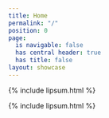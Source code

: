 ```yaml
---
title: Home
permalink: "/"
position: 0
page:
  is navigable: false
  has central header: true
  has title: false
layout: showcase
---
```


{% include lipsum.html %}

<!-- break -->

{% include lipsum.html %}